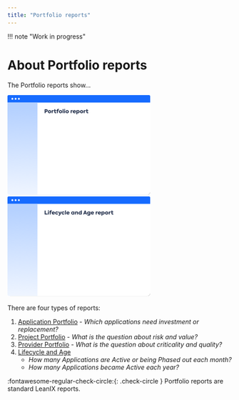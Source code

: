 ```yaml
---
title: "Portfolio reports"
---
```


!!! note "Work in progress"

# About Portfolio reports

The Portfolio reports show...

[![Portfolio](../assets/images/portfolio-thumbnail.png)][portfolio]
[![Lifecycle and Age](../assets/images/lifecycle-age-thumbnail.png)][lifecycle-age]

<!--
![](https://www.leanix.net/hubfs/2019%20LX%20Website/General/Illu/bubblechart-8-Col-XL.svg)
-->

There are four types of reports:

1. [Application Portfolio](application-portfolio-report.md) - *Which applications need investment or replacement?*
1. [Project Portfolio](project-portfolio-report.md) - *What is the question about risk and value?*
1. [Provider Portfolio](provider-portfolio-report.md) - *What is the question about criticality and quality?*
1. [Lifecycle and Age](lifecycle-and-age-report.md) 
    - *How many Applications are Active or being Phased out each month?*
    - *How many Applications became Active each year?*

:fontawesome-regular-check-circle:{: .check-circle }  Portfolio reports are standard LeanIX reports.

<!-- links -->

[portfolio]: application-portfolio-report.md "Portfolio reports"
[lifecycle-age]: lifecycle-and-age-report.md "Lifecycle and Age reports"

